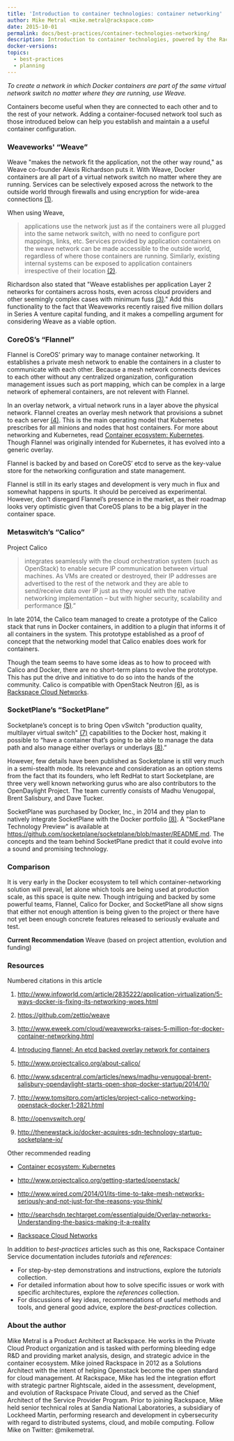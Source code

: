 ```yaml
---
title: 'Introduction to container technologies: container networking'
author: Mike Metral <mike.metral@rackspace.com>
date: 2015-10-01
permalink: docs/best-practices/container-technologies-networking/
description: Introduction to container technologies, powered by the Rackspace Container Service
docker-versions:
topics:
  - best-practices
  - planning
---
```


*To create a network in which Docker containers are part of the same virtual network switch no matter where they are running, use Weave.*

Containers become useful when they are connected to each other and to the rest
of your network. Adding a container-focused network tool such as those introduced below can help you establish and maintain a a useful container configuration.

### Weaveworks' “Weave”

Weave "makes the network fit the application, not the other way round,"
as Weave co-founder Alexis Richardson puts it.
With Weave, Docker containers are all part
of a virtual network switch no matter where they are running. Services can
be selectively exposed across the network to the outside world through
firewalls and using encryption for wide-area connections [(1)](#resources).

When using Weave, 
> applications use the network just as if the containers
> were all plugged into the same network switch, with no need to configure
> port mappings, links, etc. Services provided by application containers
> on the weave network can be made accessible to the outside world,
> regardless of where those containers are running. Similarly, existing
> internal systems can be exposed to application containers irrespective of
> their location [(2)](#resources).

Richardson also stated that "Weave establishes per application
Layer 2 networks for containers across hosts, even across cloud providers
and other seemingly complex cases with minimum fuss [(3)](#resources)." Add this
functionality to the fact
that Weaveworks recently raised five million dollars in
Series A venture capital funding, and it makes a compelling argument for considering
Weave as a viable option.

### CoreOS’s “Flannel”

Flannel is CoreOS’ primary way to manage container
networking. It establishes a private mesh network to enable the containers in a cluster to communicate with each other.
Because a mesh network connects devices to each other without any centralized organization,
configuration management issues such as port mapping, which can be complex in a large network of ephemeral containers, are not relevent with Flannel.

In an overlay network, a virtual network runs in a layer above the physical network.
Flannel creates an overlay mesh network that provisions a subnet to each server [(4)](#resources).
This is the main operating model that Kubernetes prescribes for all
minions and nodes that host containers. For more about networking and Kubernetes, read [Container ecosystem: Kubernetes](/container-ecosystem-kubernetes/). Though Flannel was originally intended for Kubernetes, it has
evolved into a generic overlay.

Flannel is backed by and based on CoreOS’
etcd to serve as the key-value store for the networking configuration and
state management. 

Flannel is still in its early stages and development is very much in
flux and somewhat happens in spurts. It should be perceived as
experimental. However, don’t disregard Flannel’s presence in the market, as
their roadmap looks very optimistic given that CoreOS plans to be a big player in
the container space.

### Metaswitch’s “Calico”

Project Calico 
> integrates seamlessly with the cloud orchestration
> system (such as OpenStack) to enable secure IP communication between
> virtual machines. As VMs are created or destroyed, their IP addresses are
> advertised to the rest of the network and they are able to send/receive data
> over IP just as they would with the native networking implementation – but with
> higher security, scalability and performance [(5)](#resources).”

In late 2014, the Calico team managed to create a prototype of the Calico stack
that runs in Docker containers, in addition to a plugin that informs it
of all containers in the system. This prototype established as a proof
of concept that the networking model that Calico enables does work for containers.

Though the team seems to have some ideas as to how to proceed with
Calico and Docker, there are no short-term plans to evolve the prototype.
This has put the drive and initiative to do so into the hands of the
community. Calico is compatible with OpenStack Neutron [(6)](#resources), as is [Rackspace Cloud Networks](http://www.rackspace.com/en-us/cloud/networks). 

### SocketPlane’s “SocketPlane”

Socketplane’s concept is to bring Open vSwitch
"production quality, multilayer virtual switch" [(7)](#resources) capabilities to the Docker host,
making it possible to
“have a container that’s going to be able to manage the data path and
also manage either overlays or underlays [(8)](#resources).”

However, few details have been published as Socketplane is still very
much in a semi-stealth mode. Its relevance and consideration as an
option stems from the fact that its founders, who left RedHat to start Socketplane,
are three very well known
networking gurus who are also contributors to the OpenDaylight Project.
The team currently consists of Madhu
Venugopal, Brent Salisbury, and Dave Tucker.

SocketPlane was purchased by Docker, Inc., in 2014 and they plan to natively
integrate SocketPlane with the Docker portfolio [(8)](#resources). 
A "SocketPlane Technology Preview" is available at <https://github.com/socketplane/socketplane/blob/master/README.md>.
The concepts and the team behind SocketPlane predict that it could evolve
into a sound and promising technology. 

### Comparison

It is very early in the Docker ecosystem to tell which
container-networking solution will prevail, let alone which tools are
being used at production scale, as this space is quite new. Though
intriguing and backed by some powerful teams, Flannel, Calico for
Docker, and SocketPlane all show signs that either not enough attention is
being given to the project or there have not yet been enough concrete features released to
seriously evaluate and test.

**Current Recommendation** Weave (based on project attention, evolution
and funding)

<a name="resources"></a>
### Resources

Numbered citations in this article

1. <http://www.infoworld.com/article/2835222/application-virtualization/5-ways-docker-is-fixing-its-networking-woes.html>

2. <https://github.com/zettio/weave>

3. <http://www.eweek.com/cloud/weaveworks-raises-5-million-for-docker-container-networking.html>

4. [Introducing flannel: An etcd backed overlay network for containers](https://coreos.com/blog/introducing-rudder/)

4. <http://www.projectcalico.org/about-calico/>

5. <http://www.sdxcentral.com/articles/news/madhu-venugopal-brent-salisbury-opendaylight-starts-open-shop-docker-startup/2014/10/>

6. <http://www.tomsitpro.com/articles/project-calico-networking-openstack-docker,1-2821.html>

7. <http://openvswitch.org/>

8. <http://thenewstack.io/docker-acquires-sdn-technology-startup-socketplane-io/>

Other recommended reading

- [Container ecosystem: Kubernetes](/container-ecosystem-kubernetes/)

- <http://www.projectcalico.org/getting-started/openstack/>

- <http://www.wired.com/2014/01/its-time-to-take-mesh-networks-seriously-and-not-just-for-the-reasons-you-think/>

- <http://searchsdn.techtarget.com/essentialguide/Overlay-networks-Understanding-the-basics-making-it-a-reality>

- [Rackspace Cloud Networks](http://www.rackspace.com/en-us/cloud/networks)

In addition to *best-practices* articles such as this one,
Rackspace Container Service documentation includes *tutorials* and *references*:

* For step-by-step demonstrations and instructions, explore the *tutorials* collection.
* For detailed information about how to solve specific issues or work with specific architectures,
  explore the *references* collection.
* For discussions of key ideas, recommendations of useful methods and tools, and
  general good advice, explore the *best-practices* collection.

### About the author

Mike Metral is a Product Architect at Rackspace. He works in the Private Cloud Product organization and is tasked with performing bleeding edge R&D and providing market analysis, design, and strategic advice in the container ecosystem. Mike joined Rackspace in 2012 as a Solutions Architect with the intent of helping Openstack become the open standard for cloud management. At Rackspace, Mike has led the integration effort with strategic partner Rightscale, aided in the assessment, development, and evolution of Rackspace Private Cloud, and served as the Chief Architect of the Service Provider Program. Prior to joining Rackspace, Mike held senior technical roles at Sandia National Laboratories, a subsidiary of Lockheed Martin, performing research and development in cybersecurity with regard to distributed systems, cloud, and mobile computing. Follow Mike on Twitter: @mikemetral.
